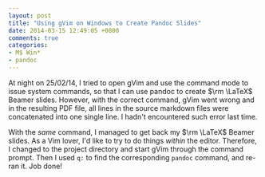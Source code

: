 ```yaml
---
layout: post
title: "Using gVim on Windows to Create Pandoc Slides"
date: 2014-03-15 12:49:05 +0800
comments: true
categories:
- M$ Win*
- pandoc
---
```


At night on 25/02/14, I tried to open gVim and use the command mode to
issue system commands, so that I can use pandoc to create $\rm \LaTeX$
Beamer slides.  However, with the correct command, gVim went wrong and
in the resulting PDF file, all lines in the source markdown files were
concatenated into one single line.  I hadn't encountered such error
last time.

With the *same* command, I managed to get back my $\rm \LaTeX$ Beamer
slides.  As a Vim lover, I'd like to try to do things *within* the
editor.  Therefore, I changed to the project directory and start gVim
through the command prompt.  Then I used `q:` to find the
corresponding `pandoc` command, and re-ran it.  Job done!

<!-- vim:set tw=70:wrap: -->

